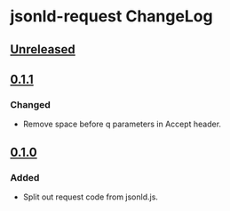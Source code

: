 # jsonld-request ChangeLog

## [Unreleased]

## [0.1.1]

### Changed
- Remove space before q parameters in Accept header.

## [0.1.0]

### Added
- Split out request code from jsonld.js.

[Unreleased]: https://github.com/digitalbazaar/jsonld-request/compare/0.1.1...HEAD
[0.1.1]: https://github.com/digitalbazaar/jsonld-request/compare/0.1.0...0.1.1
[0.1.0]: https://github.com/digitalbazaar/jsonld-request/compare/0.0.0...0.1.0
